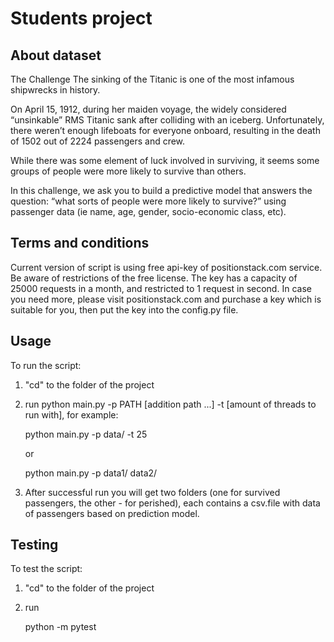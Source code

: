 # Students project

## About dataset

The Challenge
The sinking of the Titanic is one of the most infamous shipwrecks in history.

On April 15, 1912, during her maiden voyage, the widely considered “unsinkable” RMS Titanic sank after colliding with an iceberg. Unfortunately, there weren’t enough lifeboats for everyone onboard, resulting in the death of 1502 out of 2224 passengers and crew.

While there was some element of luck involved in surviving, it seems some groups of people were more likely to survive than others.

In this challenge, we ask you to build a predictive model that answers the question: “what sorts of people were more likely to survive?” using passenger data (ie name, age, gender, socio-economic class, etc).


## Terms and conditions

Current version of script is using free api-key of positionstack.com service. Be aware of restrictions of the free license.
The key has a capacity of 25000 requests in a month, and restricted to 1 request in second. In case you need more, please visit positionstack.com and purchase a key which is suitable for you, then put the key into the config.py file.

## Usage

To run the script:

1. "cd" to the folder of the project
2. run python main.py -p PATH [addition path ...] -t [amount of threads to run with], for example:


    python main.py -p data/ -t 25
    
    or
    
    python main.py -p data1/ data2/
    
3. After successful run you will get two folders (one for survived passengers, the other - for perished), each contains a csv.file with data of passengers based on prediction model.

## Testing

To test the script:

1. "cd" to the folder of the project
2. run 
    
    
    python -m pytest
